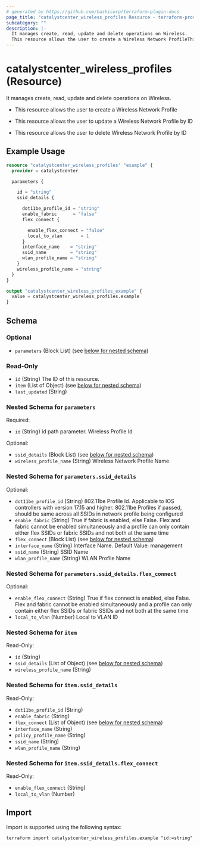 ```yaml
---
# generated by https://github.com/hashicorp/terraform-plugin-docs
page_title: "catalystcenter_wireless_profiles Resource - terraform-provider-catalystcenter"
subcategory: ""
description: |-
  It manages create, read, update and delete operations on Wireless.
  This resource allows the user to create a Wireless Network ProfileThis resource allows the user to update a Wireless Network Profile by IDThis resource allows the user to delete Wireless Network Profile by ID
---
```


# catalystcenter_wireless_profiles (Resource)

It manages create, read, update and delete operations on Wireless.

- This resource allows the user to create a Wireless Network Profile

- This resource allows the user to update a Wireless Network Profile by ID

- This resource allows the user to delete Wireless Network Profile by ID

## Example Usage

```terraform
resource "catalystcenter_wireless_profiles" "example" {
  provider = catalystcenter

  parameters {

    id = "string"
    ssid_details {

      dot11be_profile_id = "string"
      enable_fabric      = "false"
      flex_connect {

        enable_flex_connect = "false"
        local_to_vlan       = 1
      }
      interface_name    = "string"
      ssid_name         = "string"
      wlan_profile_name = "string"
    }
    wireless_profile_name = "string"
  }
}

output "catalystcenter_wireless_profiles_example" {
  value = catalystcenter_wireless_profiles.example
}
```

<!-- schema generated by tfplugindocs -->
## Schema

### Optional

- `parameters` (Block List) (see [below for nested schema](#nestedblock--parameters))

### Read-Only

- `id` (String) The ID of this resource.
- `item` (List of Object) (see [below for nested schema](#nestedatt--item))
- `last_updated` (String)

<a id="nestedblock--parameters"></a>
### Nested Schema for `parameters`

Required:

- `id` (String) id path parameter. Wireless Profile Id

Optional:

- `ssid_details` (Block List) (see [below for nested schema](#nestedblock--parameters--ssid_details))
- `wireless_profile_name` (String) Wireless Network Profile Name

<a id="nestedblock--parameters--ssid_details"></a>
### Nested Schema for `parameters.ssid_details`

Optional:

- `dot11be_profile_id` (String) 802.11be Profile Id. Applicable to IOS controllers with version 17.15 and higher. 802.11be Profiles if passed, should be same across all SSIDs in network profile being configured
- `enable_fabric` (String) True if fabric is enabled, else False. Flex and fabric cannot be enabled simultaneously and a profile can only contain either flex SSIDs or fabric SSIDs and not both at the same time
- `flex_connect` (Block List) (see [below for nested schema](#nestedblock--parameters--ssid_details--flex_connect))
- `interface_name` (String) Interface Name. Default Value: management
- `ssid_name` (String) SSID Name
- `wlan_profile_name` (String) WLAN Profile Name

<a id="nestedblock--parameters--ssid_details--flex_connect"></a>
### Nested Schema for `parameters.ssid_details.flex_connect`

Optional:

- `enable_flex_connect` (String) True if flex connect is enabled, else False. Flex and fabric cannot be enabled simultaneously and a profile can only contain either flex SSIDs or fabric SSIDs and not both at the same time
- `local_to_vlan` (Number) Local to VLAN ID




<a id="nestedatt--item"></a>
### Nested Schema for `item`

Read-Only:

- `id` (String)
- `ssid_details` (List of Object) (see [below for nested schema](#nestedobjatt--item--ssid_details))
- `wireless_profile_name` (String)

<a id="nestedobjatt--item--ssid_details"></a>
### Nested Schema for `item.ssid_details`

Read-Only:

- `dot11be_profile_id` (String)
- `enable_fabric` (String)
- `flex_connect` (List of Object) (see [below for nested schema](#nestedobjatt--item--ssid_details--flex_connect))
- `interface_name` (String)
- `policy_profile_name` (String)
- `ssid_name` (String)
- `wlan_profile_name` (String)

<a id="nestedobjatt--item--ssid_details--flex_connect"></a>
### Nested Schema for `item.ssid_details.flex_connect`

Read-Only:

- `enable_flex_connect` (String)
- `local_to_vlan` (Number)

## Import

Import is supported using the following syntax:

```shell
terraform import catalystcenter_wireless_profiles.example "id:=string"
```
